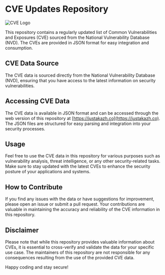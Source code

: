 # CVE Updates Repository

![CVE Logo](link-to-cve-logo.png)

This repository contains a regularly updated list of Common Vulnerabilities and Exposures (CVE) sourced from the National Vulnerability Database (NVD). The CVEs are provided in JSON format for easy integration and consumption.

## CVE Data Source

The CVE data is sourced directly from the National Vulnerability Database (NVD), ensuring that you have access to the latest information on security vulnerabilities.

## Accessing CVE Data

The CVE data is available in JSON format and can be accessed through the web version of this repository at [https://justakazh.co](https://justakazh.co). The JSON files are structured for easy parsing and integration into your security processes.

## Usage

Feel free to use the CVE data in this repository for various purposes such as vulnerability analysis, threat intelligence, or any other security-related tasks. Make sure to stay updated with the latest CVEs to enhance the security posture of your applications and systems.

## How to Contribute

If you find any issues with the data or have suggestions for improvement, please open an issue or submit a pull request. Your contributions are valuable in maintaining the accuracy and reliability of the CVE information in this repository.

## Disclaimer

Please note that while this repository provides valuable information about CVEs, it is essential to cross-verify and validate the data for your specific use case. The maintainers of this repository are not responsible for any consequences resulting from the use of the provided CVE data.

Happy coding and stay secure!


